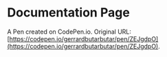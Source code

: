 # Documentation Page

A Pen created on CodePen.io. Original URL: [https://codepen.io/gerrardbutarbutar/pen/ZEJgdpO](https://codepen.io/gerrardbutarbutar/pen/ZEJgdpO).


